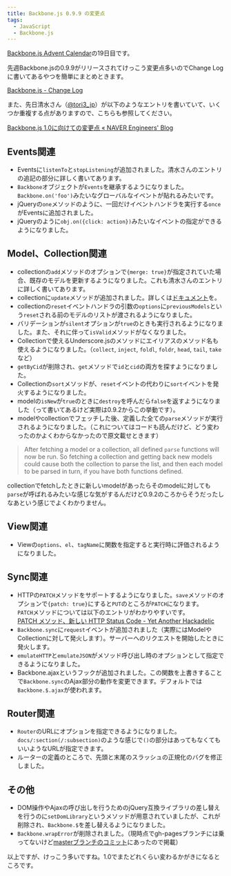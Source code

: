 ```yaml
---
title: Backbone.js 0.9.9 の変更点
tags: 
  - JavaScript
  - Backbone.js
---
```


[Backbone.js Advent Calendar](http://www.adventar.org/calendars/15)の19日目です。

先週Backbone.jsの0.9.9がリリースされてけっこう変更点多いのでChange Logに書いてあるやつを簡単にまとめときます。

[Backbone.js - Change Log](http://backbonejs.org/#changelog)

また、先日清水さん（[@tori3_jp](https://twitter.com/tori3_jp)）が以下のようなエントリを書いていて、いくつか重複する点がありますので、こちらも参照してください。

[Backbone.js 1.0に向けての変更点 « NAVER Engineers' Blog](http://tech.naver.jp/blog/?p=2342)

## Events関連

* Eventsに`listenTo`と`stopListening`が追加されました。清水さんのエントリの追記の部分に詳しく書いてあります。
* `Backbone`オブジェクトが`Events`を継承するようになりました。`Backbone.on('foo')`みたいなグローバルなイベントが貼れるみたいです。
* jQueryの`one`メソッドのように、一回だけイベントハンドラを実行する`once`がEventsに追加されました。
* jQueryのように`obj.on({click: action})`みたいなイベントの指定ができるようになりました。

## Model、Collection関連

* collectionの`add`メソッドのオプションで`{merge: true}`が指定されていた場合、既存のモデルを更新するようになりました。これも清水さんのエントリに詳しく書いてあります。
* collectionに`update`メソッドが追加されました。詳しくは[ドキュメント](http://backbonejs.org/#Collection-update)を。
* collectionの`reset`イベントハンドラの引数の`options`に`previousModels`という`reset`される前のモデルのリストが渡されるようになりました。
* バリデーションが`silent`オプションが`true`のときも実行されるようになりました。また、それに伴って`isValid`メソッドがなくなりました。
* Collectionで使えるUnderscore.jsのメソッドにエイリアスのメソッド名も使えるようになりました。（`collect`, `inject`, `foldl`, `foldr`, `head`, `tail`, `take`など）
* `getByCid`が削除され、`get`メソッドで`id`と`cid`の両方を探すようになりました。
* Collectionの`sort`メソッドが、`reset`イベントの代わりに`sort`イベントを発火するようになりました。
* modelの`isNew`が`true`のときに`destroy`を呼んだら`false`を返すようになりました（って書いてあるけど実際は0.9.2からこの挙動です）。
* modelやcollectionでフェッチした後、定義した全ての`parse`メソッドが実行されるようになりました。（これについてはコードも読んだけど、どう変わったのかよくわからなかったので原文載せときます）

> After fetching a model or a collection, all defined `parse` functions will now be run. So fetching a collection and getting back new models could cause both the collection to parse the list, and then each model to be parsed in turn, if you have both functions defined.

collectionでfetchしたときに新しいmodelがあったらそのmodelに対しても`parse`が呼ばれるみたいな感じな気がするんだけど0.9.2のころからそうだったしなあという感じでよくわかりません。

## View関連

* Viewの`options`、`el`、`tagName`に関数を指定すると実行時に評価されるようになりました。

## Sync関連

* HTTPの`PATCH`メソッドをサポートするようになりました。`save`メソッドのオプションで`{patch: true}`にすると`PUT`のところが`PATCH`になります。  
  `PATCH`メソッドについては以下のエントリがわかりやすいです。  
  [PATCH メソッド、新しい HTTP Status Code - Yet Another Hackadelic](http://d.hatena.ne.jp/ZIGOROu/20120211/1328982756)
* `Backbone.sync`に`request`イベントが追加されました（実際にはModelやCollectionに対して発火します）。サーバーへのリクエストを開始したときに発火します。
* `emulateHTTP`と`emulateJSON`がメソッド呼び出し時のオプションとして指定できるようになりました。
* Backbone.ajaxというフックが追加されました。この関数を上書きすることで`Backbone.sync`のAjax部分の動作を変更できます。デフォルトでは`Backbone.$.ajax`が使われます。

## Router関連

* `Router`のURLにオプションを指定できるようになりました。`docs/:section(/:subsection)`のような感じで`()`の部分はあってもなくてもいいようなURLが指定できます。
* ルーターの定義のところで、先頭と末尾のスラッシュの正規化のバグを修正しました。

## その他

* DOM操作やAjaxの呼び出しを行うためのjQuery互換ライブラリの差し替えを行うのに`setDomLibrary`というメソッドが用意されていましたが、これが削除され、`Backbone.$`を差し替えるようになりました。
* `Backbone.wrapError`が削除されました。（現時点でgh-pagesブランチには乗ってないけど[masterブランチのコミット](https://github.com/documentcloud/backbone/commit/5a4d405f640ac4b843e8c3ffd6eb0ae52d7f9b4a)にあったので掲載）

以上ですが、けっこう多いですね。1.0でまたどれくらい変わるかがきになるところです。
